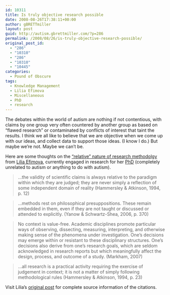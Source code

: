 ```yaml
---
id: 10311
title: Is truly objective research possible
date: 2008-08-26T17:38:11+00:00
author: gBRETTmiller
layout: post
guid: http://autism.gbrettmiller.com/?p=286
permalink: /2008/08/26/is-truly-objective-research-possible/
original_post_id:
  - "286"
  - "10310"
  - "286"
  - "10310"
  - "10445"
categories:
  - Pound of Obscure
tags:
  - Knowledge Management
  - Lilia Efimova
  - Miscellaneous
  - PhD
  - research
---
```

The debates within the world of autism are nothing if not contentious, with claims by one group very often countered by another group as based on &#8220;flawed research&#8221; or contaminated by conflicts of interest that taint the results. I think we all like to believe that we are objective when we come up with our ideas, and collect data to support those ideas. (I know I do.) But maybe we&#8217;re not. Maybe we can&#8217;t be.

Here are some thoughts on the [&#8220;relative&#8221; nature of research methodolgy](http://blog.mathemagenic.com/2008/08/26/research-methodology-everything-is-relative/) from [Lilia Efimova](http://blog.mathemagenic.com/about/), currently engaged in research for her [PhD](http://blog.mathemagenic.com/phd/) (completely unrelated to autism or anything to do with autism).

> …the validity of scientific claims is always relative to the paradigm within which they are judged; they are never simply a reflection of some independent domain of reality (Hammersley & Atkinson, 1994, p. 12)

> …methods rest on philosophical presuppositions. These remain embedded in them, even if they are not taught or discussed or attended to explicitly. (Yanow & Schwartz-Shea, 2006, p. 370)

> No context is value-free. Academic disciplines promote particular ways of observing, dissecting, measuring, interpreting, and otherwise making sense of the phenomena under investigation. One’s decisions may emerge within or resistant to these disciplinary structures. One’s decisions also derive from one’s research goals, which are seldom acknowledged in research reports but which meaningfully affect the design, process, and outcome of a study. (Markham, 2007)

> …all research is a practical activity requiring the exercise of judgement in context; it is not a matter of simply following methodological rules (Hammersley & Atkinson, 1994, p. 23)

Visit Lilia&#8217;s [original post](http://blog.mathemagenic.com/2008/08/26/research-methodology-everything-is-relative/) for complete source information of the citations.